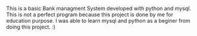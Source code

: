 This is a basic Bank managment System developed with python and mysql. This is not a perfect program because this project is done by me for education purpose. I was able to learn mysql and python as a beginer from doing this project. :)
